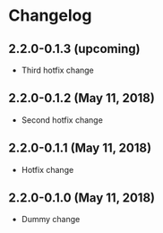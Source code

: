 # Changelog

## 2.2.0-0.1.3 (upcoming)

* Third hotfix change

## 2.2.0-0.1.2 (May 11, 2018)

* Second hotfix change

## 2.2.0-0.1.1 (May 11, 2018)

* Hotfix change

## 2.2.0-0.1.0 (May 11, 2018)

* Dummy change

